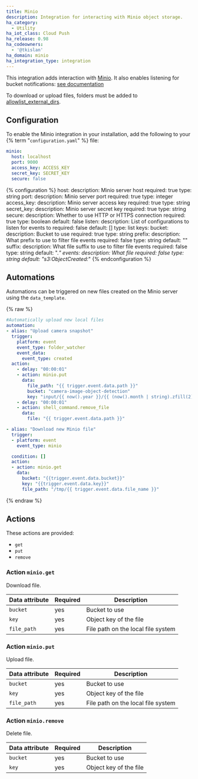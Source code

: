 ```yaml
---
title: Minio
description: Integration for interacting with Minio object storage.
ha_category:
  - Utility
ha_iot_class: Cloud Push
ha_release: 0.98
ha_codeowners:
  - '@tkislan'
ha_domain: minio
ha_integration_type: integration
---
```


This integration adds interaction with [Minio](https://min.io).
It also enables listening for bucket notifications: [see documentation](https://docs.min.io/docs/minio-client-complete-guide.html#watch)

To download or upload files, folders must be added to [allowlist_external_dirs](/integrations/homeassistant/#allowlist_external_dirs).

## Configuration

To enable the Minio integration in your installation, add the following to your {% term "`configuration.yaml`" %} file:

```yaml
minio:
  host: localhost
  port: 9000
  access_key: ACCESS_KEY
  secret_key: SECRET_KEY
  secure: false
```

{% configuration %}
host:
  description: Minio server host
  required: true
  type: string
port:
  description: Minio server port
  required: true
  type: integer
access_key:
  description: Minio server access key
  required: true
  type: string
secret_key:
  description: Minio server secret key
  required: true
  type: string
secure:
  description: Whether to use HTTP or HTTPS connection
  required: true
  type: boolean
  default: false
listen:
  description: List of configurations to listen for events to
  required: false
  default: []
  type: list
  keys:
    bucket:
      description: Bucket to use
      required: true
      type: string
    prefix:
      description: What prefix to use to filter file events
      required: false
      type: string
      default: ""
    suffix:
      description: What file suffix to use to filter file events
      required: false
      type: string
      default: ".*"
    events:
      description: What file
      required: false
      type: string
      default: "s3:ObjectCreated:*"
{% endconfiguration %}

## Automations

Automations can be triggered on new files created on the Minio server using the `data_template`.

{% raw %}

```yaml
#Automatically upload new local files
automation:
- alias: "Upload camera snapshot"
  trigger:
    platform: event
    event_type: folder_watcher
    event_data:
      event_type: created
  action:
    - delay: "00:00:01"
    - action: minio.put
      data:
        file_path: "{{ trigger.event.data.path }}"
        bucket: "camera-image-object-detection"
        key: "input/{{ now().year }}/{{ (now().month | string).zfill(2) }}/{{ (now().day | string).zfill(2) }}/{{ trigger.event.data.file }}"
    - delay: "00:00:01"
    - action: shell_command.remove_file
      data:
        file: "{{ trigger.event.data.path }}"

- alias: "Download new Minio file"
  trigger:
  - platform: event
    event_type: minio

  condition: []
  action:
  - action: minio.get
    data:
      bucket: "{{trigger.event.data.bucket}}"
      key: "{{trigger.event.data.key}}"
      file_path: "/tmp/{{ trigger.event.data.file_name }}"
```

{% endraw %}

## Actions

These actions are provided:

- `get`
- `put`
- `remove`

### Action `minio.get`

Download file.

| Data attribute | Required | Description                        |
| ---------------------- | -------- | ---------------------------------- |
| `bucket`               | yes      | Bucket to use                      |
| `key`                  | yes      | Object key of the file             |
| `file_path`            | yes      | File path on the local file system |

### Action `minio.put`

Upload file.

| Data attribute | Required | Description                        |
| ---------------------- | -------- | ---------------------------------- |
| `bucket`               | yes      | Bucket to use                      |
| `key`                  | yes      | Object key of the file             |
| `file_path`            | yes      | File path on the local file system |

### Action `minio.remove`

Delete file.

| Data attribute | Required | Description            |
| ---------------------- | -------- | ---------------------- |
| `bucket`               | yes      | Bucket to use          |
| `key`                  | yes      | Object key of the file |
